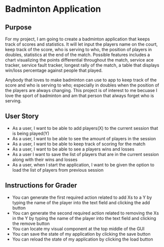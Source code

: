 # Badminton Application

## Purpose
For my project, I am going to create a badminton application that keeps track of scores and statistics. 
It will let input the players name on the court, keep track of the score,
who is serving to who, the position of players in doubles, statistics at the end of the match. 
Possible features includes a chart visualizing the points differential throughout the match,
service ace tracker, service fault tracker, longest rally of the match, a table that displays win/loss percentage 
against people that played. 

Anybody that loves to make badminton can use to app to keep track of the score and who is serving to who; especially 
in doubles when the position of the players are always changing. This project is of interest to me becuase 
I love the sport of badminton and am that person that always forget who is serving. 
## User Story
- As a user, I want to be able to add players(X) to the current session that is being played(Y)
- As a user, I want to be able to see the amount of players in the session
- As a user, I want to be able to keep track of scoring for the match
- As a user, I want to be able to see a players wins and losses
- As a user I want to save the list of players that are in the current session 
  along with their wins and losses
- As a user, when I start the application, I want to be given the option to load the list of players 
  from previous session

## Instructions for Grader
- You can generate the first required action related to add Xs to a Y by typing the name of the player into the text field and clicking the add button 
- You can generate the second required action related to removing the Xs in the Y by typing the name of the player into the text field and clicking the remove button
- You can locate my visual component at the top middle of the GUI
- You can save the state of my application by clicking the save button
- You can reload the state of my application by clicking the load button

